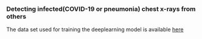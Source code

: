 ### Detecting infected(COVID-19 or pneumonia) chest x-rays from others

The data set used for training the deeplearning model is available [here](https://www.kaggle.com/prashant268/chest-xray-covid19-pneumonia)

